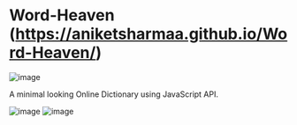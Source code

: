# Word-Heaven (https://aniketsharmaa.github.io/Word-Heaven/)

![image](https://github.com/aniketsharmaa/Word-Heaven/assets/70125144/fcd180eb-6ccc-4f8f-931d-d7c569a69fb4)


A minimal looking Online Dictionary using JavaScript API. 

![image](https://github.com/aniketsharmaa/Word-Heaven/assets/70125144/ef6b6ec0-2d8b-48b0-a6e8-dc4dba1a65e9)
![image](https://github.com/aniketsharmaa/Word-Heaven/assets/70125144/edbf3051-4552-43d6-964c-b1c017404460)





